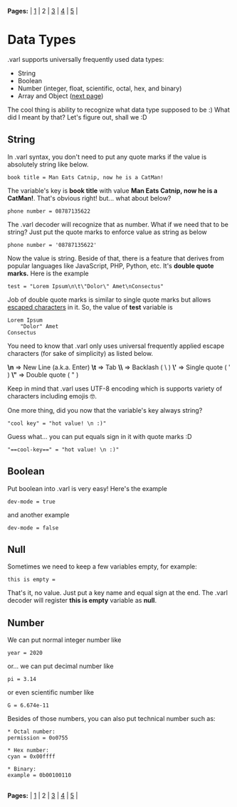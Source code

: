 
**Pages:** | [1](https://github.com/Thor-x86/varl/blob/master/docs/1-Getting_Started.md) | 2 | [3](https://github.com/Thor-x86/varl/blob/master/docs/3-Array_and_Object.md) | [4](https://github.com/Thor-x86/varl/blob/master/docs/4-Do_and_Dont.md) | [5](https://github.com/Thor-x86/varl/blob/master/docs/5-Contribution.md) |  
  
# Data Types
  
.varl supports universally frequently used  data types:

- String
- Boolean
- Number (integer, float, scientific, octal, hex, and binary)
- Array and Object ([next page](https://github.com/Thor-x86/varl/blob/master/docs/3-Array_and_Object.md))

The cool thing is ability to recognize what data type supposed to be :)
What did I meant by that? Let's figure out, shall we :D   

## String

In .varl syntax, you don't need to put any quote marks if the value is absolutely string like below.

    book title = Man Eats Catnip, now he is a CatMan!

The variable's key is **book title** with value **Man Eats Catnip, now he is a CatMan!**. That's obvious right! but... what about below?

    phone number = 08787135622

The .varl decoder will recognize that as number. What if we need that to be string? Just put the quote marks to enforce value as string as below

    phone number = '08787135622'

Now the value is string. Beside of that, there is a feature that derives from popular languages like JavaScript, PHP, Python, etc. It's **double quote marks.** Here is the example

    test = "Lorem Ipsum\n\t\"Dolor\" Amet\nConsectus"

Job of double quote marks is similar to single quote marks but allows [escaped characters](https://www.w3schools.com/js/js_strings.asp#midcontentadcontainer) in it. So, the value of **test** variable is

    Lorem Ipsum
	    "Dolor" Amet
    Consectus

You need to know that .varl only uses universal frequently applied escape characters (for sake of simplicity) as listed below.

**\n** => New Line (a.k.a. Enter)
**\t** => Tab
**\\\\** => Backlash ( \\ )
**\\\'** => Single quote ( ' )
**\\\"** => Double quote ( " )

Keep in mind that .varl uses UTF-8 encoding which is supports variety of characters including emojis 🤓.

One more thing, did you now that the variable's key always string?

    "cool key" = "hot value! \n :)"

Guess what... you can put equals sign in it with quote marks :D

    "==cool-key==" = "hot value! \n :)"

## Boolean

Put boolean into .varl is very easy! Here's the example

    dev-mode = true

and another example

    dev-mode = false

## Null

Sometimes we need to keep a few variables empty, for example:

    this is empty = 

That's it, no value. Just put a key name and equal sign at the end. The .varl decoder will register **this is empty** variable as **null**.

## Number

We can put normal integer number like

    year = 2020

or... we can put decimal number like

    pi = 3.14

or even scientific number like

    G = 6.674e-11

Besides of those numbers, you can also put technical number such as:

    * Octal number:
    permission = 0o0755
    
    * Hex number:
    cyan = 0x00ffff
    
    * Binary:
    example = 0b00100110

  ##
  
**Pages:** | [1](https://github.com/Thor-x86/varl/blob/master/docs/1-Getting_Started.md) | 2 | [3](https://github.com/Thor-x86/varl/blob/master/docs/3-Array_and_Object.md) | [4](https://github.com/Thor-x86/varl/blob/master/docs/4-Do_and_Dont.md) | [5](https://github.com/Thor-x86/varl/blob/master/docs/5-Contribution.md) |  